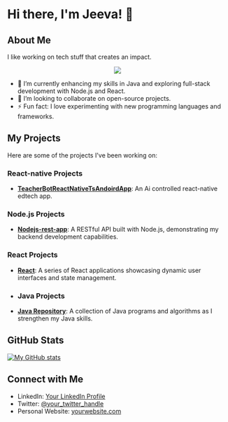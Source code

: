 # Hi there, I'm Jeeva! 👋

## About Me

I like working on tech stuff that creates an impact.

<p align="center">
  <a href="https://skillicons.dev">
    <img src="https://skillicons.dev/icons?i=ts,js,css,html,java,nodejs,mongodb,gcp,github,react,ai,postman,vscode,npm" />
  </a>
</p>

- 🌱 I’m currently enhancing my skills in Java and exploring full-stack development with Node.js and React.
- 👯 I’m looking to collaborate on open-source projects.
- ⚡ Fun fact: I love experimenting with new programming languages and frameworks.

## My Projects

Here are some of the projects I've been working on:

### React-native Projects

- **[TeacherBotReactNativeTsAndoirdApp](https://github.com/Dcrewnerds/TeacherBotReactNativeTsAndoirdApp)**: An Ai controlled react-native edtech app.

### Node.js Projects

- **[Nodejs-rest-app](https://github.com/jeeva-2311/Nodejs-rest-app)**: A RESTful API built with Node.js, demonstrating my backend development capabilities.

### React Projects

- **[React](https://github.com/jeeva-2311/React)**: A series of React applications showcasing dynamic user interfaces and state management.

- ### Java Projects

- **[Java Repository](https://github.com/jeeva-2311/Java)**: A collection of Java programs and algorithms as I strengthen my Java skills.

## GitHub Stats

[![My GitHub stats](https://github-readme-stats.vercel.app/api?username=jeeva-2311&show_icons=true&theme=radicale&hide=stars,prs,&hide_rank=true&include_all_commits=true)](https://github.com/anuraghazra/github-readme-stats)

## Connect with Me

- LinkedIn: [Your LinkedIn Profile](https://www.linkedin.com/in/your-profile)
- Twitter: [@your_twitter_handle](https://twitter.com/your_twitter_handle)
- Personal Website: [yourwebsite.com](https://yourwebsite.com)

